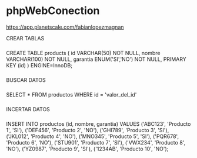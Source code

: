 # phpWebConection
https://app.planetscale.com/fabianlopezmagnan


CREAR TABLAS
###
CREATE TABLE products (
    id VARCHAR(50) NOT NULL,
    nombre VARCHAR(100) NOT NULL,
    garantia ENUM('SI','NO') NOT NULL,
    PRIMARY KEY (id)
)  ENGINE=InnoDB;
###


BUSCAR DATOS
###
SELECT * FROM productos WHERE id = 'valor_del_id'
###


INCERTAR DATOS
###
INSERT INTO productos (id, nombre, garantia)
VALUES 
  ('ABC123', 'Producto 1', 'SI'),
  ('DEF456', 'Producto 2', 'NO'),
  ('GHI789', 'Producto 3', 'SI'),
  ('JKL012', 'Producto 4', 'NO'),
  ('MNO345', 'Producto 5', 'SI'),
  ('PQR678', 'Producto 6', 'NO'),
  ('STU901', 'Producto 7', 'SI'),
  ('VWX234', 'Producto 8', 'NO'),
  ('YZ0987', 'Producto 9', 'SI'),
  ('1234AB', 'Producto 10', 'NO');
  ###